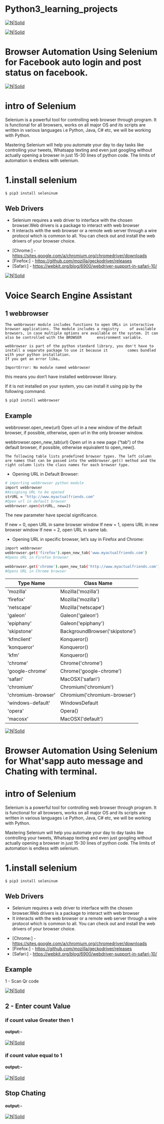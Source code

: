 # Python3_learning_projects

[![N|Solid](https://drive.google.com/uc?id=1n2QFBY4yFSkgpzs_PaxWrTIHo8lMaBbW)](https://github.com/harishkumawat2610/Python3_learning_projects)

[![N|Solid](https://drive.google.com/uc?id=188X9uTU1_VT7TBu4wpnnIvmPizPxSTze)](https://www.facebook.com/harish.kumawat.9638)

# Browser Automation Using Selenium for Facebook auto login and post status on facebook.



[![N|Solid](https://drive.google.com/uc?id=1DXFNnlU789tG8k6Ag28sQaLvmipyCzl4)](https://www.facebook.com/harish.kumawat.9638)
# intro of Selenium
Selenium is a powerful tool for controlling web browser through program. It is functional for all browsers, works on all major OS and its scripts are written in various languages i.e Python, Java, C# etc, we will be working with Python.

Mastering Selenium will help you automate your day to day tasks like controlling your tweets, Whatsapp texting and even just googling without actually opening a browser in just 15-30 lines of python code. The limits of automation is endless with selenium.
# 1.install selenium
```sh
$ pip3 install seleninum
```

##  Web Drivers

  - Selenium requires a web driver to interface with the chosen browser.Web drivers is a package to interact with web browser
  - It interacts with the web browser or a remote web server through a wire protocol which is common to all. You can check out and install the web drivers of your browser choice.
* [Chrome:] - https://sites.google.com/a/chromium.org/chromedriver/downloads
* [Firefox:] - https://github.com/mozilla/geckodriver/releases
* [Safari:] - https://webkit.org/blog/6900/webdriver-support-in-safari-10/

[![N|Solid](https://drive.google.com/uc?id=1DvC0Bb6bg_sMZe3rjgJ5Wh9XnP_bNJdC)](https://www.facebook.com/harish.kumawat.9638)


# Voice Search Engine Assistant
## 1 webbrowser
    The webbrowser module includes functions to open URLs in interactive browser applications. The module includes a registry     of available browsers, in case multiple options are available on the system. It can also be controlled with the BROWSER       environment variable.
    
    webbrowser is part of the python standard library, you don't have to install a separate package to use it because it         comes bundled with your python installation.
    If you get an error like…
    
    ImportError: No module named webbrowser
    
   this means you don’t have installed webbrowser library.

   If it is not installed on your system, you can install it using pip by the following command.
   
```sh
$ pip3 install webbrowser
```

    
    
    
    
## Example
webbrowser.open_new(url)
    Open url in a new window of the default browser, if possible, otherwise,
    open url in the only browser window.

webbrowser.open_new_tab(url)
    Open url in a new page (“tab”) of the default browser, if possible, 
    otherwise equivalent to open_new().
    
    The following table lists predefined browser types. The left column are names that can be passed into the webbrowser.get() method and the right column lists the class names for each browser type.

 - Opening URL in Default Browser:

```sh
# importing webbrowser python module
import webbrowser
#Assigning URL to be opened
strURL = "http://www.myactualfriends.com"
#Open url in default browser
webbrowser.open(strURL, new=2)

```
The new  parameter have special significance.

If new = 0, open URL in same browser window
If new = 1,  opens URL in new browser window
If new = 2, open URL in same tab.

 - Opening URL in specific browser, let’s say in Firefox and Chrome:
 
```sh
import webbrowser
webbrowser.get('firefox').open_new_tab('www.myactualfriends.com')
#Opens URL in Firefox browser
 
webbrowser.get('chrome').open_new_tab('http://www.myactualfriends.com')
#Opens URL in Chrome browser

``` 
   
   
   
   |Type Name | Class Name |
| ------ | ------ |
| 'mozilla' | Mozilla('mozilla') |
| 'firefox' | Mozilla('mozilla') |
| 'netscape' | Mozilla('netscape') |
| 'galeon'| Galeon('galeon') |
|'epiphany' | Galeon('epiphany') |
| 'skipstone'| BackgroundBrowser('skipstone') |
| 'kfmclient' |Konqueror() |
| 'konqueror' | Konqueror() |
| 'kfm' | Konqueror() |
| 'chrome'| Chrome('chrome') |
|'google-chrome' | Chrome('google-chrome') |
| 'safari'| MacOSX('safari') |
| 'chromium' |Chromium('chromium') 
| 'chromium-browser' |Chromium('chromium-browser') |
| 'windows-default' | WindowsDefault |
| 'opera'|Opera() |
|'macosx' | MacOSX('default') |
    
[![N|Solid](https://drive.google.com/uc?id=1traH05ponmZ-CIq2-QmDY7WwIlu7JyYN)](https://www.facebook.com/harish.kumawat.9638)    
# Browser Automation Using Selenium for What'sapp auto message and Chating with terminal.
# intro of Selenium
Selenium is a powerful tool for controlling web browser through program. It is functional for all browsers, works on all major OS and its scripts are written in various languages i.e Python, Java, C# etc, we will be working with Python.

Mastering Selenium will help you automate your day to day tasks like controlling your tweets, Whatsapp texting and even just googling without actually opening a browser in just 15-30 lines of python code. The limits of automation is endless with selenium.
# 1.install selenium
```sh
$ pip3 install seleninum
```

##  Web Drivers

  - Selenium requires a web driver to interface with the chosen browser.Web drivers is a package to interact with web browser
  - It interacts with the web browser or a remote web server through a wire protocol which is common to all. You can check out and install the web drivers of your browser choice.
* [Chrome:] - https://sites.google.com/a/chromium.org/chromedriver/downloads
* [Firefox:] - https://github.com/mozilla/geckodriver/releases
* [Safari:] - https://webkit.org/blog/6900/webdriver-support-in-safari-10/

## Example
1 - Scan Qr code

[![N|Solid](https://drive.google.com/uc?id=130eKCveR_QLj2SmotDtW1d4v6g0iAPbM)]() 

## 2 - Enter count Value

### if count value Greater then 1
#### output:-
[![N|Solid](https://drive.google.com/uc?id=1yIQgCHVeZ1NswCz-jNujjRNpXIRuw-7z)]() 

### if count value equal to 1
#### output:-
[![N|Solid](https://drive.google.com/uc?id=1wmlu7-wQHn_0WqMCpDAFrfiBsERmM4Dx)]() 

## Stop Chating
#### output:-
[![N|Solid](https://drive.google.com/uc?id=1HbFTDO7cuBJnX0roL8jxh_ka07ugaSRd)]() 


   
